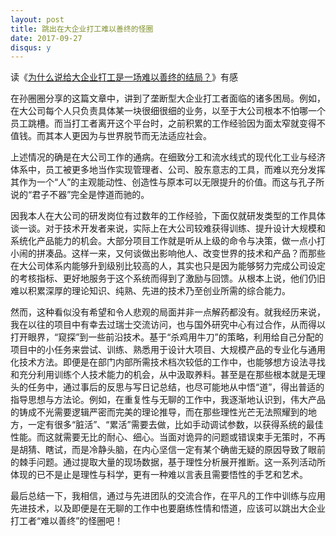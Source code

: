 ```yaml
---
layout: post
title: 跳出在大企业打工难以善终的怪圈
date: 2017-09-27
disqus: y
---
```


读《[为什么说给大企业打工是一场难以善终的结局？](http://mp.weixin.qq.com/s/vCHzRtVAsefRNzCogh6U3A)》有感

在孙圈圈分享的这篇文章中，讲到了垄断型大企业打工者面临的诸多困局。例如，在大公司每个人只负责具体某一块很细很细的业务，以至于大公司根本不怕哪一个员工跳槽。而当打工者离开这个平台时，之前积累的工作经验因为面太窄就变得不值钱。而其本人更因为与世界脱节而无法适应社会。

上述情况的确是在大公司工作的通病。在细致分工和流水线式的现代化工业与经济体系中，员工被更多地当作实现管理者、公司、股东意志的工具，而难以充分发挥其作为一个“人”的主观能动性、创造性与原本可以无限提升的价值。而这与孔子所说的“君子不器”完全是悖道而驰的。

因我本人在大公司的研发岗位有过数年的工作经验，下面仅就研发类型的工作具体谈一谈。对于技术开发者来说，实际上在大公司较难获得训练、提升设计大规模和系统化产品能力的机会。大部分项目工作就是听从上级的命令与决策，做一点小打小闹的拼凑品。这样一来，又何谈做出影响他人、改变世界的技术和产品？而那些在大公司体系内能够升到级别比较高的人，其实也只是因为能够努力完成公司设定的考核指标、更好地服务于这个系统而得到了激励与回馈。从根本上说，他们仍旧难以积累深厚的理论知识、纯熟、先进的技术乃至创业所需的综合能力。

然而，这种看似没有希望和令人悲观的局面并非一点解药都没有。就我经历来说，我在以往的项目中有幸去过瑞士交流访问，也与国外研究中心有过合作，从而得以打开眼界，“窥探”到一些前沿技术。基于“杀鸡用牛刀”的策略，利用给自己分配的项目中的小任务来尝试、训练、熟悉用于设计大项目、大规模产品的专业化与通用化技术方法。即便是在部门内部所需技术档次较低的工作中，也能够想方设法寻找和充分利用训练个人技术能力的机会，从中汲取养料。甚至是在那些根本就是无理头的任务中，通过事后的反思与写日记总结，也尽可能地从中悟“道”，得出普适的指导思想与方法论。例如，在重复性与无聊的工作中，我逐渐地认识到，伟大产品的铸成不光需要逻辑严密而完美的理论推导，而在那些理性光芒无法照耀到的地方，一定有很多“脏活”、“累活”需要去做，比如手动调试参数，以获得系统的最佳性能。而这就需要无比的耐心、细心。当面对诡异的问题或错误束手无策时，不再是胡猜、瞎试，而是冷静头脑，在内心坚信一定有某个确凿无疑的原因导致了眼前的棘手问题。通过提取大量的现场数据，基于理性分析展开推断。这一系列活动所体现的已不是止是理性与科学，更有一种难以言表且需要悟性的手艺和艺术。

最后总结一下，我相信，通过与先进团队的交流合作，在平凡的工作中训练与应用先进技术，以及即便是在无聊的工作中也要磨练性情和悟道，应该可以跳出大企业打工者“难以善终”的怪圈吧！
